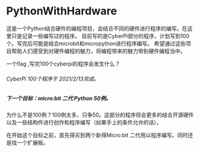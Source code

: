 # PythonWithHardware
这是一个Python结合硬件的编程项目，会结合不同的硬件进行程序的编写。在这里只是记录一些编写过的程序。
目前写的是CyberPi部分的程序，计划写到100个。写完后可能是结合microbit和micropython进行程序编写。
希望通过这些项目帮助人们感受到对硬件编程的魅力，将编程带来的魅力带到硬件编程当中。

一个flag ,写完100个cyberpi的程序会发生什么？

###### CyberPi 100个程序于 2021/2/13完成。



##### 下一个目标：micro:bit 二代  Python 50例。

为什么不是100例？100例太多，只争50。这部分的程序将会更多的结合开源硬件以及一些结构件进行创作和程序编写（如果手上的条件允许的话）。

在开始这个目标之前，首先得买到两个新得Micro:bit 二代用以程序编写。同时还是找一个扩展板。

